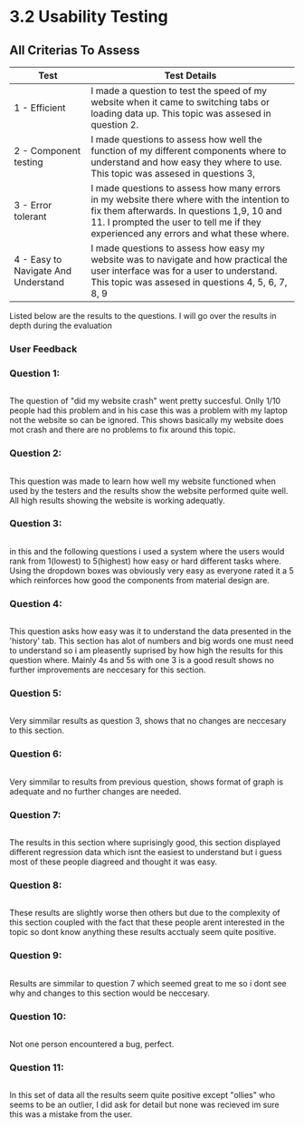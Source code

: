 # 3.2 Usability Testing

## All Criterias To Assess

| Test                                | Test Details                                                                                                                                                                                                                      |
| ----------------------------------- | --------------------------------------------------------------------------------------------------------------------------------------------------------------------------------------------------------------------------------- |
| 1 - Efficient                       | I made a question to test the speed of my website when it came to switching tabs or loading data up. This topic was assesed in question 2.                                                                                        |
| 2 - Component testing               | I made questions to assess how well the function of my different components where to understand and how easy they where to use. This topic was assesed in questions 3,                                                            |
| 3 - Error tolerant                  | I made questions to assess how many errors in my website there where with the intention to fix them afterwards. In questions 1,9, 10 and 11. I prompted the user to tell me if they experienced any errors and what these where.  |
| 4 - Easy to Navigate And Understand | I made questions to assess how easy my website was to navigate and how practical the user interface was for a user to understand. This topic was assesed in questions 4, 5, 6, 7, 8, 9                                            |

Listed below are the results to the questions. I will go over the results in depth during the evaluation

### User Feedback

### Question 1:



<figure><img src="../.gitbook/assets/image (26).png" alt=""><figcaption></figcaption></figure>

The question of "did my website crash" went pretty succesful. Onlly 1/10 people had this problem and in his case this was a problem with my laptop not the website so can be ignored. This shows basically my website does mot crash and there are no problems to fix around this topic.



### Question 2:

<figure><img src="../.gitbook/assets/image.png" alt=""><figcaption></figcaption></figure>

This question was made to learn how well my website functioned when used by the testers and the results show the website performed quite well. All high results showing the website is working adequatly.

###

### Question 3:

&#x20;  &#x20;

<figure><img src="../.gitbook/assets/image (37).png" alt=""><figcaption></figcaption></figure>

in this and the following questions i used a system where the users would rank from 1(lowest) to 5(highest) how easy or hard different tasks where. Using the dropdown boxes was obviously very easy as everyone rated it a 5 which reinforces how good the components from material design are.

### Question 4:

<figure><img src="../.gitbook/assets/image (38).png" alt=""><figcaption></figcaption></figure>

This question asks how easy was it to understand the data presented in the 'history' tab. This section has alot of numbers and big words one must need to understand so i am pleasently suprised by how high the results for this question where. Mainly 4s and 5s with one 3 is a good result shows no further improvements are neccesary for this section.



### Question 5:

<figure><img src="../.gitbook/assets/image (39).png" alt=""><figcaption></figcaption></figure>



Very simmilar results as question 3, shows that no changes are neccesary to this section.



### Question 6:

<figure><img src="../.gitbook/assets/image (40).png" alt=""><figcaption></figcaption></figure>

Very simmilar to results from previous question, shows format of graph is adequate and no further changes are needed.



### Question 7:

<figure><img src="../.gitbook/assets/image (41).png" alt=""><figcaption></figcaption></figure>

The results in this section where suprisingly good, this section displayed different regression data which isnt the easiest to understand but i guess most of these people diagreed and thought it was easy.



### Question 8:

<figure><img src="../.gitbook/assets/image (42).png" alt=""><figcaption></figcaption></figure>

These results are slightly worse then others but due to the complexity of this section coupled with the fact that these people arent interested in the topic so dont know anything these results acctualy seem quite positive.



### Question 9:

<figure><img src="../.gitbook/assets/image (43).png" alt=""><figcaption></figcaption></figure>

Results are simmilar to question 7 which seemed great to me so i dont see why and changes to this section would be neccesary.



### Question 10:

<figure><img src="../.gitbook/assets/image (44).png" alt=""><figcaption></figcaption></figure>

Not one person encountered a bug, perfect.



### Question 11:

<figure><img src="../.gitbook/assets/image (45).png" alt=""><figcaption></figcaption></figure>

In this set of data all the results seem quite positive except "ollies" who seems to be an outlier, I did ask for detail but none was recieved im sure this was a mistake from the user.&#x20;
